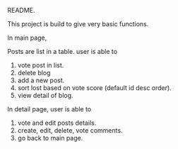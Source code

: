 README.

This project is build to give very basic functions.

In main page,

Posts are list in a table.
user is able to
1. vote post in list.
2. delete blog
3. add a new post.
4. sort lost based on vote score (default id desc order).
5. view detail of blog.

In detail page, user is able to

1. vote and edit posts details.
2. create, edit, delete, vote comments.
3. go back to main page.
